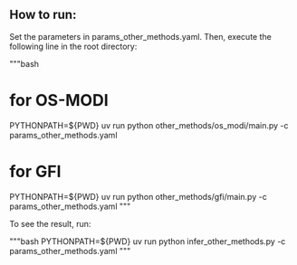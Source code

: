 ## How to run:

Set the parameters in params_other_methods.yaml.
Then, execute the following line in the root directory:


"""bash
# for OS-MODI
PYTHONPATH=${PWD} uv run python other_methods/os_modi/main.py -c params_other_methods.yaml

# for GFI
PYTHONPATH=${PWD} uv run python other_methods/gfi/main.py -c params_other_methods.yaml
"""

To see the result, run:

"""bash
PYTHONPATH=${PWD} uv run python infer_other_methods.py -c params_other_methods.yaml
"""
